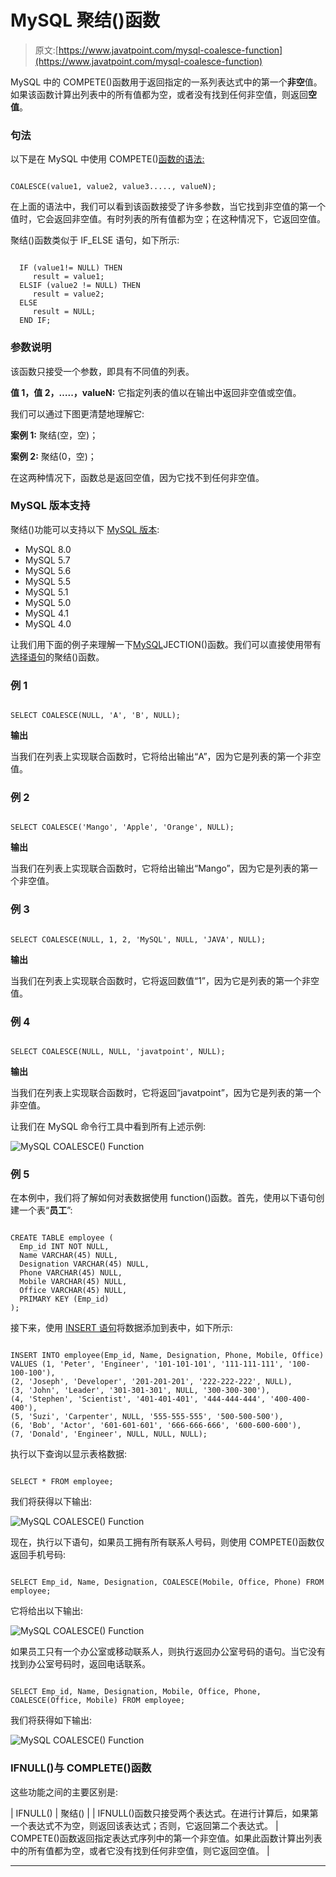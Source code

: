 # MySQL 聚结()函数

> 原文:[https://www.javatpoint.com/mysql-coalesce-function](https://www.javatpoint.com/mysql-coalesce-function)

MySQL 中的 COMPETE()函数用于返回指定的一系列表达式中的第一个**非空**值。如果该函数计算出列表中的所有值都为空，或者没有找到任何非空值，则返回**空值**。

### 句法

以下是在 MySQL 中使用 COMPETE()[函数的语法:](https://www.javatpoint.com/mysql-functions)

```

COALESCE(value1, value2, value3....., valueN);

```

在上面的语法中，我们可以看到该函数接受了许多参数，当它找到非空值的第一个值时，它会返回非空值。有时列表的所有值都为空；在这种情况下，它返回空值。

聚结()函数类似于 IF_ELSE 语句，如下所示:

```

  IF (value1!= NULL) THEN
     result = value1;
  ELSIF (value2 != NULL) THEN
     result = value2;
  ELSE
     result = NULL;
  END IF;

```

### 参数说明

该函数只接受一个参数，即具有不同值的列表。

**值 1，值 2，…..，valueN:** 它指定列表的值以在输出中返回非空值或空值。

我们可以通过下图更清楚地理解它:

**案例 1:** 聚结(空，空)；

**案例 2:** 聚结(0，空)；

在这两种情况下，函数总是返回空值，因为它找不到任何非空值。

### MySQL 版本支持

聚结()功能可以支持以下 [MySQL 版本](https://www.javatpoint.com/mysql-versions):

*   MySQL 8.0
*   MySQL 5.7
*   MySQL 5.6
*   MySQL 5.5
*   MySQL 5.1
*   MySQL 5.0
*   MySQL 4.1
*   MySQL 4.0

让我们用下面的例子来理解一下[MySQL](https://www.javatpoint.com/mysql-tutorial)JECTION()函数。我们可以直接使用带有[选择语句](https://www.javatpoint.com/mysql-select)的聚结()函数。

### 例 1

```

SELECT COALESCE(NULL, 'A', 'B', NULL); 

```

**输出**

当我们在列表上实现联合函数时，它将给出输出“A”，因为它是列表的第一个非空值。

### 例 2

```

SELECT COALESCE('Mango', 'Apple', 'Orange', NULL);

```

**输出**

当我们在列表上实现联合函数时，它将给出输出“Mango”，因为它是列表的第一个非空值。

### 例 3

```

SELECT COALESCE(NULL, 1, 2, 'MySQL', NULL, 'JAVA', NULL); 

```

**输出**

当我们在列表上实现联合函数时，它将返回数值“1”，因为它是列表的第一个非空值。

### 例 4

```

SELECT COALESCE(NULL, NULL, 'javatpoint', NULL); 

```

**输出**

当我们在列表上实现联合函数时，它将返回“javatpoint”，因为它是列表的第一个非空值。

让我们在 MySQL 命令行工具中看到所有上述示例:

![MySQL COALESCE() Function](../Images/4bc8bacb96b1d7b45fdbd1831a5125b7.png)

### 例 5

在本例中，我们将了解如何对表数据使用 function()函数。首先，使用以下语句创建一个表“**员工**”:

```

CREATE TABLE employee (
  Emp_id INT NOT NULL,
  Name VARCHAR(45) NULL,
  Designation VARCHAR(45) NULL,
  Phone VARCHAR(45) NULL,
  Mobile VARCHAR(45) NULL,
  Office VARCHAR(45) NULL,
  PRIMARY KEY (Emp_id)
);

```

接下来，使用 [INSERT 语句](https://www.javatpoint.com/mysql-insert)将数据添加到表中，如下所示:

```

INSERT INTO employee(Emp_id, Name, Designation, Phone, Mobile, Office) 
VALUES (1, 'Peter', 'Engineer', '101-101-101', '111-111-111', '100-100-100'),
(2, 'Joseph', 'Developer', '201-201-201', '222-222-222', NULL),
(3, 'John', 'Leader', '301-301-301', NULL, '300-300-300'),
(4, 'Stephen', 'Scientist', '401-401-401', '444-444-444', '400-400-400'),
(5, 'Suzi', 'Carpenter', NULL, '555-555-555', '500-500-500'),
(6, 'Bob', 'Actor', '601-601-601', '666-666-666', '600-600-600'),
(7, 'Donald', 'Engineer', NULL, NULL, NULL);

```

执行以下查询以显示表格数据:

```

SELECT * FROM employee;

```

我们将获得以下输出:

![MySQL COALESCE() Function](../Images/afa77e8a01370d1da042c4364a04f625.png)

现在，执行以下语句，如果员工拥有所有联系人号码，则使用 COMPETE()函数仅返回手机号码:

```

SELECT Emp_id, Name, Designation, COALESCE(Mobile, Office, Phone) FROM employee;

```

它将给出以下输出:

![MySQL COALESCE() Function](../Images/3cf459ee3ab1a21683be0b05d2a311e3.png)

如果员工只有一个办公室或移动联系人，则执行返回办公室号码的语句。当它没有找到办公室号码时，返回电话联系。

```

SELECT Emp_id, Name, Designation, Mobile, Office, Phone, COALESCE(Office, Mobile) FROM employee;

```

我们将获得如下输出:

![MySQL COALESCE() Function](../Images/73298e980b03b999b07f3284043bb253.png)

### IFNULL()与 COMPLETE()函数

这些功能之间的主要区别是:

| IFNULL() | 聚结() |
| IFNULL()函数只接受两个表达式。在进行计算后，如果第一个表达式不为空，则返回该表达式；否则，它返回第二个表达式。 | COMPETE()函数返回指定表达式序列中的第一个非空值。如果此函数计算出列表中的所有值都为空，或者它没有找到任何非空值，则它返回空值。 |

* * *
